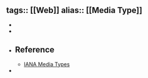 tags:: [[Web]]
alias:: [[Media Type]]
---

-
-
- ## Reference
	- [IANA Media Types](https://www.iana.org/assignments/media-types/media-types.xhtml)
-